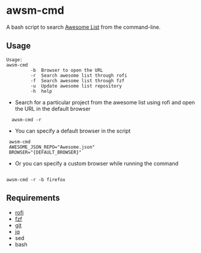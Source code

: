 # awsm-cmd

A bash script to search [Awesome List](https://github.com/sindresorhus/awesome)
from the command-line.

## Usage

```
Usage:
awsm-cmd
         -b  Browser to open the URL
         -r  Search awesome list through rofi
         -f  Search awesome list through fzf
         -u  Update awesome list repository
         -h  help
```

* Search for a particular project from the awesome list using rofi and open the URL in the
    default browser

```
  awsm-cmd -r

```

* You can specify a default browser in the script

```
 awsm-cmd
 AWESOME_JSON_REPO="Awesome.json"
 BROWSER="{DEFAULT_BROWSER}"
```

* Or you can specify a custom browser while running the command

```

awsm-cmd -r -b firefox

```


## Requirements

* [rofi](https://github.com/DaveDavenport/rofi)
* [fzf](https://github.com/junegunn/fzf)
* [git](https://git-scm.com/)
* [jq](https://github.com/stedolan/jq)
* sed
* bash
